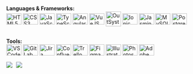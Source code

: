 

<div style="display: inline_block"><br>

  <!-- Languages & Frameworks -->
  <strong>Languages & Frameworks:</strong><br>
  <img align="center" alt="HTML5" height="30" width="40" src="https://devicon-website.vercel.app/api/html5/original.svg">
  <img align="center" alt="CSS3" height="30" width="40" src="https://devicon-website.vercel.app/api/css3/original.svg">
  <img align="center" alt="JavaScript" height="30" width="40" src="https://devicon-website.vercel.app/api/javascript/original.svg">
  <img align="center" alt="TypeScript" height="30" width="40" src="https://devicon-website.vercel.app/api/typescript/original.svg">
  <img align="center" alt="Angular" height="30" width="40" src="https://devicon-website.vercel.app/api/angularjs/original.svg">
  <img align="center" alt="VueJS" height="30" width="40" src="https://devicon-website.vercel.app/api/vuejs/original.svg">
  <img align="center" alt="OutSystems" height="40" width="40" src="https://www.nuget.org/profiles/OutSystems/avatar?imageSize=512">
  <img align="center" alt="Ionic" height="30" width="40" src="https://devicon-website.vercel.app/api/ionic/original.svg">
  <img align="center" alt="Jasmine" height="30" width="40" src="https://devicon-website.vercel.app/api/jasmine/plain.svg">
  <img align="center" alt="MySQL" height="30" width="40" src="https://devicon-website.vercel.app/api/mysql/original.svg">
  <img align="center" alt="PostgreSQL" height="30" width="40" src="https://devicon-website.vercel.app/api/postgresql/original.svg">
</div>
  <br>
<div style="display: inline_block">
  <!-- Tools -->
  <strong>Tools:</strong><br>
  <img align="center" alt="VSCode" height="30" width="40" src="https://devicon-website.vercel.app/api/vscode/original.svg">
  <img align="center" alt="GitLab" height="30" width="40" src="https://devicon-website.vercel.app/api/gitlab/original.svg">
  <img align="center" alt="Jira" height="30" width="40" src="https://devicon-website.vercel.app/api/jira/original.svg">
  <img align="center" alt="Confluence" height="30" width="40" src="https://devicon-website.vercel.app/api/confluence/original.svg">
  <img align="center" alt="Trello" height="30" width="40" src="https://devicon-website.vercel.app/api/trello/plain.svg">
  <img align="center" alt="Figma" height="30" width="40" src="https://devicon-website.vercel.app/api/figma/original.svg">
  <img align="center" alt="Illustrator" height="30" width="40" src="https://devicon-website.vercel.app/api/illustrator/plain.svg">
  <img align="center" alt="Photoshop" height="30" width="40" src="https://devicon-website.vercel.app/api/photoshop/plain.svg">
  <img align="center" alt="Adobe XD" height="30" width="40" src="https://devicon-website.vercel.app/api/xd/plain.svg">

</div><br>

<div style="display: flex; gap: 10px; flex-wrap: wrap;">
  <a href="https://www.linkedin.com/in/valeriaroyal/" target="_blank" alt="Linkedin">
    <img src="https://img.shields.io/badge/-LinkedIn-%230077B5?style=for-the-badge&logo=linkedin&logoColor=white">
  </a>
  <a href="mailto:valeriaroyal.contato@gmail.com" target="_blank" alt="Gmail">
    <img src="https://img.shields.io/badge/-Gmail-%23333?style=for-the-badge&logo=gmail&logoColor=white">
  </a>
</div>
